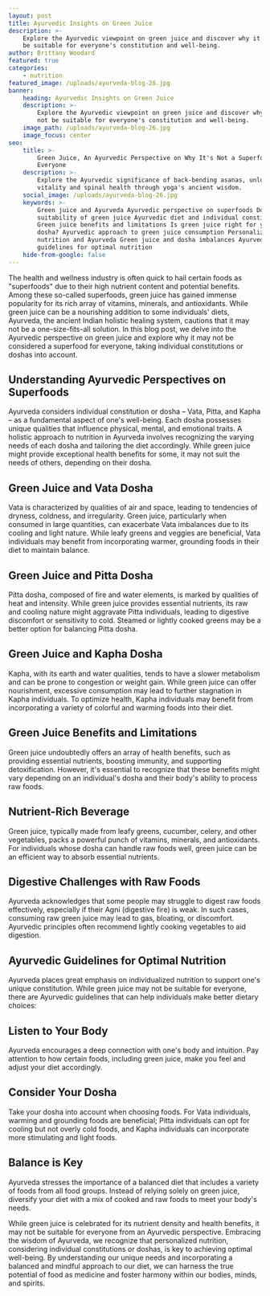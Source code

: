 ```yaml
---
layout: post
title: Ayurvedic Insights on Green Juice
description: >-
    Explore the Ayurvedic viewpoint on green juice and discover why it may not
    be suitable for everyone's constitution and well-being.
author: Brittany Woodard
featured: true
categories:
    - nutrition
featured_image: /uploads/ayurveda-blog-26.jpg
banner:
    heading: Ayurvedic Insights on Green Juice
    description: >-
        Explore the Ayurvedic viewpoint on green juice and discover why it may
        not be suitable for everyone's constitution and well-being.
    image_path: /uploads/ayurveda-blog-26.jpg
    image_focus: center
seo:
    title: >-
        Green Juice, An Ayurvedic Perspective on Why It's Not a Superfood for
        Everyone
    description: >-
        Explore the Ayurvedic significance of back-bending asanas, unlocking
        vitality and spinal health through yoga's ancient wisdom.
    social_image: /uploads/ayurveda-blog-26.jpg
    keywords: >-
        Green juice and Ayurveda Ayurvedic perspective on superfoods Dosha
        suitability of green juice Ayurvedic diet and individual constitution
        Green juice benefits and limitations Is green juice right for your
        dosha? Ayurvedic approach to green juice consumption Personalized
        nutrition and Ayurveda Green juice and dosha imbalances Ayurvedic
        guidelines for optimal nutrition
    hide-from-google: false
---
```

The health and wellness industry is often quick to hail certain foods as "superfoods" due to their high nutrient content and potential benefits. Among these so-called superfoods, green juice has gained immense popularity for its rich array of vitamins, minerals, and antioxidants. While green juice can be a nourishing addition to some individuals' diets, Ayurveda, the ancient Indian holistic healing system, cautions that it may not be a one-size-fits-all solution. In this blog post, we delve into the Ayurvedic perspective on green juice and explore why it may not be considered a superfood for everyone, taking individual constitutions or doshas into account.

## Understanding Ayurvedic Perspectives on Superfoods

Ayurveda considers individual constitution or dosha – Vata, Pitta, and Kapha – as a fundamental aspect of one's well-being. Each dosha possesses unique qualities that influence physical, mental, and emotional traits. A holistic approach to nutrition in Ayurveda involves recognizing the varying needs of each dosha and tailoring the diet accordingly. While green juice might provide exceptional health benefits for some, it may not suit the needs of others, depending on their dosha.

## Green Juice and Vata Dosha

Vata is characterized by qualities of air and space, leading to tendencies of dryness, coldness, and irregularity. Green juice, particularly when consumed in large quantities, can exacerbate Vata imbalances due to its cooling and light nature. While leafy greens and veggies are beneficial, Vata individuals may benefit from incorporating warmer, grounding foods in their diet to maintain balance.

## Green Juice and Pitta Dosha

Pitta dosha, composed of fire and water elements, is marked by qualities of heat and intensity. While green juice provides essential nutrients, its raw and cooling nature might aggravate Pitta individuals, leading to digestive discomfort or sensitivity to cold. Steamed or lightly cooked greens may be a better option for balancing Pitta dosha.

## Green Juice and Kapha Dosha

Kapha, with its earth and water qualities, tends to have a slower metabolism and can be prone to congestion or weight gain. While green juice can offer nourishment, excessive consumption may lead to further stagnation in Kapha individuals. To optimize health, Kapha individuals may benefit from incorporating a variety of colorful and warming foods into their diet.

## Green Juice Benefits and Limitations

Green juice undoubtedly offers an array of health benefits, such as providing essential nutrients, boosting immunity, and supporting detoxification. However, it's essential to recognize that these benefits might vary depending on an individual's dosha and their body's ability to process raw foods.

## Nutrient-Rich Beverage

Green juice, typically made from leafy greens, cucumber, celery, and other vegetables, packs a powerful punch of vitamins, minerals, and antioxidants. For individuals whose dosha can handle raw foods well, green juice can be an efficient way to absorb essential nutrients.

## Digestive Challenges with Raw Foods

Ayurveda acknowledges that some people may struggle to digest raw foods effectively, especially if their Agni (digestive fire) is weak. In such cases, consuming raw green juice may lead to gas, bloating, or discomfort. Ayurvedic principles often recommend lightly cooking vegetables to aid digestion.

## Ayurvedic Guidelines for Optimal Nutrition

Ayurveda places great emphasis on individualized nutrition to support one's unique constitution. While green juice may not be suitable for everyone, there are Ayurvedic guidelines that can help individuals make better dietary choices:

## Listen to Your Body

Ayurveda encourages a deep connection with one's body and intuition. Pay attention to how certain foods, including green juice, make you feel and adjust your diet accordingly.

## Consider Your Dosha

Take your dosha into account when choosing foods. For Vata individuals, warming and grounding foods are beneficial; Pitta individuals can opt for cooling but not overly cold foods, and Kapha individuals can incorporate more stimulating and light foods.

## Balance is Key

Ayurveda stresses the importance of a balanced diet that includes a variety of foods from all food groups. Instead of relying solely on green juice, diversify your diet with a mix of cooked and raw foods to meet your body's needs.

While green juice is celebrated for its nutrient density and health benefits, it may not be suitable for everyone from an Ayurvedic perspective. Embracing the wisdom of Ayurveda, we recognize that personalized nutrition, considering individual constitutions or doshas, is key to achieving optimal well-being. By understanding our unique needs and incorporating a balanced and mindful approach to our diet, we can harness the true potential of food as medicine and foster harmony within our bodies, minds, and spirits.